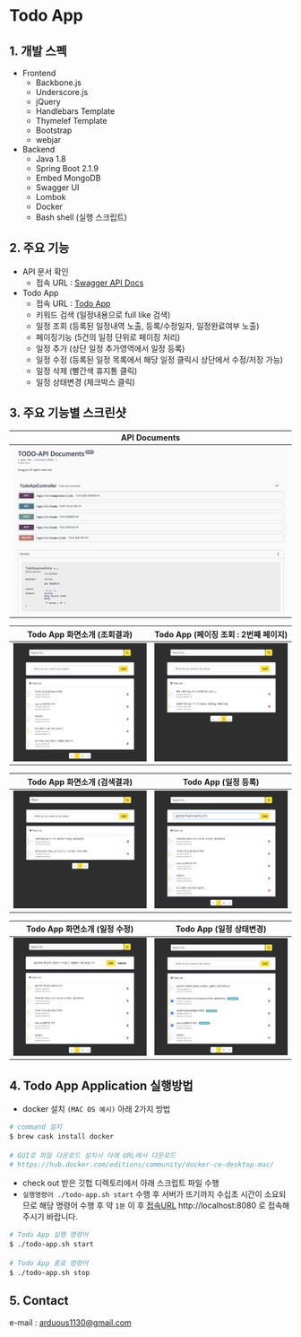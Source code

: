 # Todo App
## 1. 개발 스펙
- Frontend
    - Backbone.js
    - Underscore.js
    - jQuery
    - Handlebars Template
    - Thymelef Template
    - Bootstrap
    - webjar
- Backend
    - Java 1.8
    - Spring Boot 2.1.9
    - Embed MongoDB
    - Swagger UI
    - Lombok
    - Docker
    - Bash shell (실행 스크립트)



## 2. 주요 기능
- API 문서 확인
    - 접속 URL : [Swagger API Docs](http://localhost:8080/swagger/index.html)
- Todo App
    - 접속 URL : [Todo App](http://localhost:8080/)
    - 키워드 검색 (일정내용으로 full like 검색)
    - 일정 조회 (등록된 일정내역 노출, 등록/수정일자, 일정완료여부 노출)
    - 페이징기능 (5건의 일정 단위로 페이징 처리)
    - 일정 추가 (상단 일정 추가영역에서 일정 등록)
    - 일정 수정 (등록된 일정 목록에서 해당 일정 클릭시 상단에서 수정/저장 가능)
    - 일정 삭제 (빨간색 휴지통 클릭)
    - 일정 상태변경 (체크박스 클릭)



## 3. 주요 기능별 스크린샷
| API Documents                                                                                  |
| ---------------------------------------------------------------------------------------------- |
| [![Screenshot of result1](./screenshots/api-docs.png)](./screenshots/api-docs.png) |


| Todo App 화면소개 (조회결과)                                                                   | Todo App (페이징 조회 : 2번째 페이지)                                                             |
| ------------------------------------------------------------------------------------------ | ------------------------------------------------------------------------------------------ |
| [![Screenshot of result2](./screenshots/screenshot-1.png)](./screenshots/screenshot-1.png) | [![Screenshot of result3](./screenshots/screenshot-2.png)](./screenshots/screenshot-2.png) |


| Todo App 화면소개 (검색결과)                                                                   | Todo App (일정 등록)                                                                         |
| ------------------------------------------------------------------------------------------ | ------------------------------------------------------------------------------------------ |
| [![Screenshot of result4](./screenshots/screenshot-3.png)](./screenshots/screenshot-3.png) | [![Screenshot of result5](./screenshots/screenshot-4.png)](./screenshots/screenshot-4.png) |


| Todo App 화면소개 (일정 수정)                                                                      | Todo App (일정 상태변경)                                                                            |
| ---------------------------------------------------------------------------------------------- | ----------------------------------------------------------------------------------------------- |
| [![Screenshot of result6](./screenshots/screenshot-5.png)](./screenshots/screenshot-5.png) | [![Screenshot of result5](./screenshots/screenshot-6.png)](./screenshots/screenshot-6.png) |



## 4. Todo App Application 실행방법
- docker 설치 `(MAC OS 예시)` 아래 2가지 방법
```bash
# command 설치
$ brew cask install docker

# GUI로 파일 다운로드 설치시 아래 URL에서 다운로드
# https://hub.docker.com/editions/community/docker-ce-desktop-mac/ 
``` 

- check out 받은 깃헙 디렉토리에서 아래 스크립트 파일 수행
- `실행명령어 ./todo-app.sh start` 수행 후 서버가 뜨기까지 수십초 시간이 소요되므로 해당 명령어 수행 후 약 `1분` 이 후 [접속URL](http://localhost:8080) http://localhost:8080 로 접속해 주시기 바랍니다. 
```bash
# Todo App 실행 명령어
$ ./todo-app.sh start

# Todo App 종료 명령어
$ ./todo-app.sh stop
```



## 5. Contact
e-mail : arduous1130@gmail.com